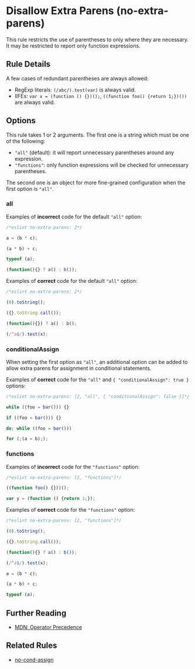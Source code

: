 # Disallow Extra Parens (no-extra-parens)

This rule restricts the use of parentheses to only where they are necessary. It may be restricted to report only function expressions.

## Rule Details

A few cases of redundant parentheses are always allowed:

* RegExp literals: `(/abc/).test(var)` is always valid.
* IIFEs: `var x = (function () {})();`, `((function foo() {return 1;})())` are always valid.

## Options

This rule takes 1 or 2 arguments. The first one is a string which must be one of the following:

* `"all"` (default): it will report unnecessary parentheses around any expression.
* `"functions"`: only function expressions will be checked for unnecessary parentheses.

The second one is an object for more fine-grained configuration when the first option is `"all"`.

### all

Examples of **incorrect** code for the default `"all"` option:

```js
/*eslint no-extra-parens: 2*/

a = (b * c);

(a * b) + c;

typeof (a);

(function(){} ? a() : b());
```

Examples of **correct** code for the default `"all"` option:

```js
/*eslint no-extra-parens: 2*/

(0).toString();

({}.toString.call());

(function(){}) ? a() : b();

(/^a$/).test(x);
```

### conditionalAssign

When setting the first option as `"all"`, an additional option can be added to allow extra parens for assignment in conditional statements.

Examples of **correct** code for the `"all"` and `{ "conditionalAssign": true }` options:

```js
/*eslint no-extra-parens: [2, "all", { "conditionalAssign": false }]*/

while ((foo = bar())) {}

if ((foo = bar())) {}

do; while ((foo = bar()))

for (;(a = b););
```

### functions

Examples of **incorrect** code for the `"functions"` option:

```js
/*eslint no-extra-parens: [2, "functions"]*/

((function foo() {}))();

var y = (function () {return 1;});
```

Examples of **correct** code for the `"functions"` option:

```js
/*eslint no-extra-parens: [2, "functions"]*/

(0).toString();

({}.toString.call());

(function(){} ? a() : b());

(/^a$/).test(x);

a = (b * c);

(a * b) + c;

typeof (a);
```


## Further Reading

* [MDN: Operator Precedence](https://developer.mozilla.org/en-US/docs/Web/JavaScript/Reference/Operators/Operator_Precedence)

## Related Rules

* [no-cond-assign](no-cond-assign.md)

